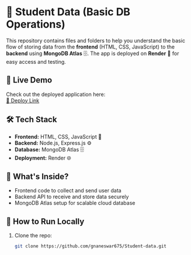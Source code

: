 # 🌟 Student Data (Basic DB Operations)

This repository contains files and folders to help you understand the basic flow of storing data from the **frontend** (HTML, CSS, JavaScript) to the **backend** using **MongoDB Atlas** 🗄️. The app is deployed on **Render** 🚀 for easy access and testing.

## 🚀 Live Demo  
Check out the deployed application here:  
[🔗 Deploy Link](your_deploy_link_here)

## 🛠️ Tech Stack  
- **Frontend:** HTML, CSS, JavaScript 🎨  
- **Backend:** Node.js, Express.js ⚙️  
- **Database:** MongoDB Atlas 🗄️  
- **Deployment:** Render 🌐  

## 📂 What's Inside?  
- Frontend code to collect and send user data  
- Backend API to receive and store data securely  
- MongoDB Atlas setup for scalable cloud database  

## 📝 How to Run Locally  
1. Clone the repo:  
   ```bash
   git clone https://github.com/gnaneswar675/Student-data.git
   
